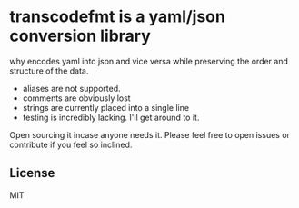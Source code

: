 # transcodefmt is a yaml/json conversion library

why encodes yaml into json and vice versa while preserving the order and structure of the data.

-   aliases are not supported.
-   comments are obviously lost
-   strings are currently placed into a single line
-   testing is incredibly lacking. I'll get around to it.

Open sourcing it incase anyone needs it. Please feel free to open issues or contribute if you feel so inclined.

## License

MIT
